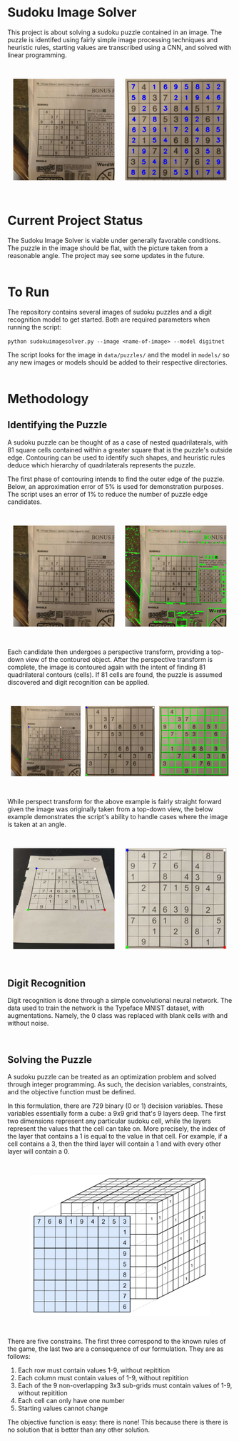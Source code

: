 # Sudoku Image Solver
This project is about solving a sudoku puzzle contained in an image. The puzzle is identifed using fairly simple image processing techniques and heuristic rules, starting values are transcribed using a CNN, and solved with linear programming.

<br/>
<p align="middle">
  <img src="docs/readme_images/image12.jpg" width="45%" hspace=10>
  <img src="docs/readme_images/image12_solution.jpg" width="45%" hspace=10>
</p>
<br/>

# Current Project Status
The Sudoku Image Solver is viable under generally favorable conditions. The puzzle in the image should be flat, with the picture taken from a reasonable angle. The project may see some updates in the future.
<br/>
<br/>


# To Run
The repository contains several images of sudoku puzzles and a digit recognition model to get started. Both are required parameters when running the script: 

`python sudokuimagesolver.py --image <name-of-image> --model digitnet`

The script looks for the image in `data/puzzles/` and the model in `models/` so any new images or models should be added to their respective directories.
<br/>
<br/>

# Methodology

## Identifying the Puzzle

A sudoku puzzle can be thought of as a case of nested quadrilaterals, with 81 square cells contained within a greater square that is the puzzle's outside edge. Contouring can be used to identify such shapes, and heuristic rules deduce which hierarchy of quadrilaterals represents the puzzle. 

The first phase of contouring intends to find the outer edge of the puzzle. Below, an approximation error of 5% is used for demonstration purposes. The script uses an error of 1% to reduce the number of puzzle edge candidates.

<br/>
<p align="middle">
  <img src="docs/readme_images/image12.jpg" width="45%" hspace=10>
  <img src="docs/readme_images/image12_contoured1.jpg" width="45%" hspace=10>
</p>
<br/>

Each candidate then undergoes a perspective transform, providing a top-down view of the contoured object. After the perspective transform is complete, the image is contoured again with the intent of finding 81 quadrilateral contours (cells). If 81 cells are found, the puzzle is assumed discovered and digit recognition can be applied.

<br/>
<p align="middle">
  <img src="docs/readme_images/image12_pretransform.jpg" width="31%" hspace=3>
  <img src="docs/readme_images/image12_posttransform.jpg" width="31%" hspace=3>
  <img src="docs/readme_images/image12_contoured2.jpg" width="31%" hspace=3>
</p>
<br/>

While perspect transform for the above example is fairly straight forward given the image was originally taken from a top-down view, the below example demonstrates the script's ability to handle cases where the image is taken at an angle.

<br/>
<p align="middle">
  <img src="docs/readme_images/image4_pretransform.jpg" width="45%" hspace=10>
  <img src="docs/readme_images/image4_posttransform.jpg" width="45%" hspace=10>
</p>
<br/>

## Digit Recognition

Digit recognition is done through a simple convolutional neural network. The data used to train the network is the Typeface MNIST dataset, with augmentations. Namely, the 0 class was replaced with blank cells with and without noise.

<br/>

## Solving the Puzzle

A sudoku puzzle can be treated as an optimization problem and solved through integer programming. As such, the decision variables, constraints, and the objective function must be defined.

In this formulation, there are 729 binary (0 or 1) decision variables. These variables essentially form a cube: a 9x9 grid that's 9 layers deep. The first two dimensions represent any particular sudoku cell, while the layers represent the values that the cell can take on. More precisely, the index of the layer that contains a 1 is equal to the value in that cell. For example, if a cell contains a 3, then the third layer will contain a 1 and with every other layer will contain a 0. 

<br/>
<p align="middle">
  <img src="docs/readme_images/sudoku.png" width="80%">
</p>
<br/>

There are five constrains. The first three correspond to the known rules of the game, the last two are a consequence of our formulation. They are as follows:

1. Each row must contain values 1-9, without repitition
2. Each column must contain values of 1-9, without repitition
3. Each of the 9 non-overlapping 3x3 sub-grids must contain values of 1-9, without repitition
4. Each cell can only have one number
5. Starting values cannot change

The objective function is easy: there is none! This because there is there is no solution that is better than any other solution. 